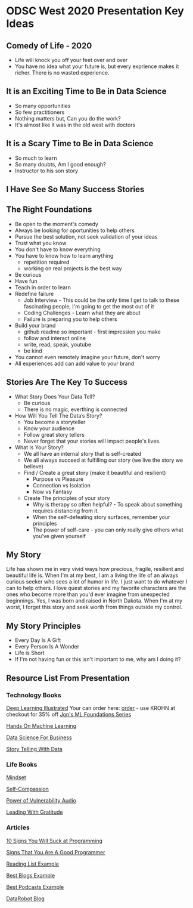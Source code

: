 # ODSC West 2020 Presentation Key Ideas

## Comedy of Life - 2020
- Life will knock you off your feet over and over
- You have no idea what your future is, but every exprience makes it richer.  There is no wasted experience.

## It is an Exciting Time to Be in Data Science
- So many opportunities
- So few practitioners
- Nothing matters but, Can you do the work?
- It's almost like it was in the old west with doctors

## It is a Scary Time to Be in Data Science
- So much to learn
- So many doubts, Am I good enough?
- Instructor to his son story

## I Have See So Many Success Stories

## The Right Foundations 
- Be open to the moment's comedy
- Always be looking for oportunities to help others
- Pursue the best solution, not seek validation of your ideas
- Trust what you know
- You don't have to know everything
- You have to know how to learn anything
  - repetition required
  - working on real projects is the best way 
- Be curious
- Have fun
- Teach in order to learn
- Redefine failure
  - Job Interview - This could be the only time I get to talk to these fascinating people, I'm going to get the most out of it
  - Coding Challenges - Learn what they are about
  - Failure is preparing you to help others
- Build your brand  
  - github readme so important - first impression you make
  - follow and interact online
  - write, read, speak, youtube
  - be kind 
- You cannot even remotely imagine your future, don't worry
- All experiences add can add value to your brand

## Stories Are The Key To Success 
- What Story Does Your Data Tell?
  - Be curious
  - There is no magic, everthing is connected
- How Will You Tell The Data’s Story?
  - You become a storyteller
  - Know your audience
  - Follow great story tellers
  - Never forget that your stories will impact people's lives.
- What Is Your Story?  
  - We all have an internal story that is self-created
  - We all always succeed at fulfilling our story (we live the story we believe)
  - Find / Create a great story (make it beautiful and resilient)
    - Purpose vs Pleasure
    - Connection vs Isolation
    - Now vs Fantasy
  - Create The principles of your story
    - Why is therapy so often helpful? - To speak about something requires distancing from it.
    - When the self-defeating story surfaces, remember your principles
    - The power of self-care - you can only really give others what you've given yourself
  
## My Story

Life has shown me in very vivid ways how precious, fragile, resilient and beautiful life is.  When I'm at my best, I am a living the life of an always curious seeker who sees a lot of humor in life.  I just want to do whatever I can to help others.  I love quest stories and my favorite characters are the ones who become more than you'd ever imagine from unexpected beginnings.  Yes, I was born and raised in North Dakota.  When I'm at my worst, I forget this story and seek worth from things outside my control.

## My Story Principles
- Every Day Is A Gift
- Every Person Is A Wonder
- Life is Short
- If I'm not having fun or this isn't important to me, why am I doing it?



## Resource List From Presentation

### Technology Books

[Deep Learning Illustrated](https://www.amazon.com/Deep-Learning-Illustrated-Intelligence-Addison-Wesley-dp-0135116694/dp/0135116694/ref=mt_other?_encoding=UTF8&me=&qid=1604066464) Your can order here: [order](http://bit.ly/iTkrohn) - use KROHN at checkout for 35% off
[Jon's ML Foundations Series](https://github.com/jonkrohn/ML-foundations)

[Hands On Machine Learning](https://www.amazon.com/Hands-Machine-Learning-Scikit-Learn-TensorFlow/dp/1492032646/ref=pd_bxgy_img_2/146-3028129-9830702?_encoding=UTF8&pd_rd_i=1492032646&pd_rd_r=04689f33-dd74-4d05-8d67-59be6208b23d&pd_rd_w=9MyhG&pd_rd_wg=Nlpvg&pf_rd_p=ce6c479b-ef53-49a6-845b-bbbf35c28dd3&pf_rd_r=64M1ZG7EE7560XK2T3NQ&psc=1&refRID=64M1ZG7EE7560XK2T3NQ)

[Data Science For Business](https://www.amazon.com/Data-Science-Business-Data-Analytic-Thinking/dp/1449361323/ref=sr_1_3?crid=20KQI1PUZX14W&dchild=1&keywords=data+science+for+business&qid=1604067443&s=books&sprefix=data+science+%2Cstripbooks%2C183&sr=1-3)

[Story Telling With Data](https://www.amazon.com/Storytelling-Data-Visualization-Business-Professionals/dp/1119002257/ref=tmm_pap_swatch_0?_encoding=UTF8&qid=1604068983&sr=8-1-spons)

### Life Books 

[Mindset](https://www.amazon.com/Mindset-Psychology-Carol-S-Dweck-dp-0345472322/dp/0345472322/ref=mt_other?_encoding=UTF8&me=&qid=1604326810)

[Self-Compassion](https://www.amazon.com/Self-Compassion-Proven-Power-Being-Yourself/dp/0061733512/ref=tmm_hrd_swatch_0?_encoding=UTF8&qid=1604067069&sr=1-3)

[Power of Vulnerability Audio](https://www.amazon.com/Power-Vulnerability-Teachings-audio-cd/dp/1604078588)

[Leading With Gratitude](https://www.amazon.com/Leading-Gratitude-Leadership-Practices-Extraordinary/dp/0062965786/ref=sr_1_7?dchild=1&keywords=gratitude&qid=1604068235&sr=8-7)

### Articles

[10 Signs You Will Suck at Programming](https://blog.usejournal.com/10-signs-you-will-suck-at-programming-5497a6a52c5c)

[Signs That You Are A Good Programmer](http://www.yacoset.com/Home/signs-that-you-re-a-good-programmer/)

[Reading List Example](https://towardsdatascience.com/a-non-technical-reading-list-for-data-science-d72451429a70)

[Best Blogs Example](https://towardsdatascience.com/best-data-science-blogs-to-follow-in-2020-d03044169eb4)

[Best Podcasts Example](https://towardsdatascience.com/top-20-podcasts-for-data-science-83dc9e07448e)

[DataRobot Blog](https://www.datarobot.com/blog/)
